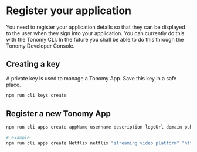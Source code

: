 # Register your application

You need to register your application details so that they can be displayed to the user when they sign into your application. You can currently do this with the Tonomy CLI. In the future you shall be able to do this through the Tonomy Developer Console.

## Creating a key

A private key is used to manage a Tonomy App. Save this key in a safe place.

```bash
npm run cli keys create
```

## Register a new Tonomy App

```bash
npm run cli apps create appName username description logoUrl domain publicKey blockchainUrl

# example
npm run cli apps create Netflix netflix "streaming video platform" "https://netflix.com/logo.png" "https://netflix.com" PUB_K1_55csjge6LNnLxECFTtTpCU6Z7chi3h47G8vyzPBjAKdvZmnZ8Z "http://localhost:8888"
```
